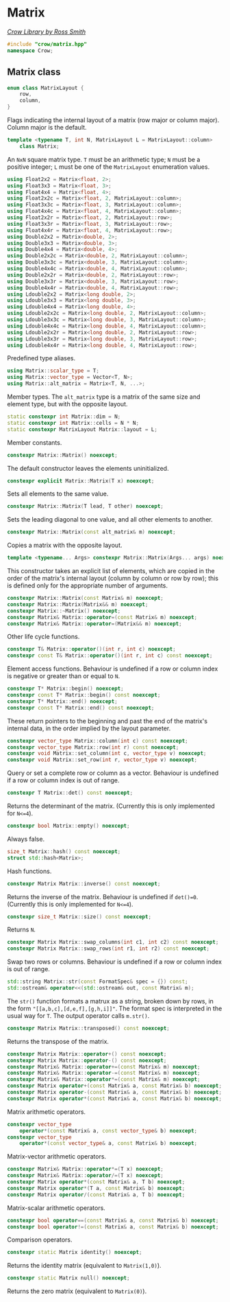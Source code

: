 # Matrix

_[Crow Library by Ross Smith](index.html)_

```c++
#include "crow/matrix.hpp"
namespace Crow;
```

## Matrix class

```c++
enum class MatrixLayout {
    row,
    column,
}
```

Flags indicating the internal layout of a matrix (row major or column major).
Column major is the default.

```c++
template <typename T, int N, MatrixLayout L = MatrixLayout::column>
    class Matrix;
```

An `NxN` square matrix type. `T` must be an arithmetic type; `N` must be a
positive integer; `L` must be one of the `MatrixLayout` enumeration values.

```c++
using Float2x2 = Matrix<float, 2>;
using Float3x3 = Matrix<float, 3>;
using Float4x4 = Matrix<float, 4>;
using Float2x2c = Matrix<float, 2, MatrixLayout::column>;
using Float3x3c = Matrix<float, 3, MatrixLayout::column>;
using Float4x4c = Matrix<float, 4, MatrixLayout::column>;
using Float2x2r = Matrix<float, 2, MatrixLayout::row>;
using Float3x3r = Matrix<float, 3, MatrixLayout::row>;
using Float4x4r = Matrix<float, 4, MatrixLayout::row>;
using Double2x2 = Matrix<double, 2>;
using Double3x3 = Matrix<double, 3>;
using Double4x4 = Matrix<double, 4>;
using Double2x2c = Matrix<double, 2, MatrixLayout::column>;
using Double3x3c = Matrix<double, 3, MatrixLayout::column>;
using Double4x4c = Matrix<double, 4, MatrixLayout::column>;
using Double2x2r = Matrix<double, 2, MatrixLayout::row>;
using Double3x3r = Matrix<double, 3, MatrixLayout::row>;
using Double4x4r = Matrix<double, 4, MatrixLayout::row>;
using Ldouble2x2 = Matrix<long double, 2>;
using Ldouble3x3 = Matrix<long double, 3>;
using Ldouble4x4 = Matrix<long double, 4>;
using Ldouble2x2c = Matrix<long double, 2, MatrixLayout::column>;
using Ldouble3x3c = Matrix<long double, 3, MatrixLayout::column>;
using Ldouble4x4c = Matrix<long double, 4, MatrixLayout::column>;
using Ldouble2x2r = Matrix<long double, 2, MatrixLayout::row>;
using Ldouble3x3r = Matrix<long double, 3, MatrixLayout::row>;
using Ldouble4x4r = Matrix<long double, 4, MatrixLayout::row>;
```

Predefined type aliases.

```c++
using Matrix::scalar_type = T;
using Matrix::vector_type = Vector<T, N>;
using Matrix::alt_matrix = Matrix<T, N, ...>;
```

Member types. The `alt_matrix` type is a matrix of the same size and element
type, but with the opposite layout.

```c++
static constexpr int Matrix::dim = N;
static constexpr int Matrix::cells = N * N;
static constexpr MatrixLayout Matrix::layout = L;
```

Member constants.

```c++
constexpr Matrix::Matrix() noexcept;
```

The default constructor leaves the elements uninitialized.

```c++
constexpr explicit Matrix::Matrix(T x) noexcept;
```

Sets all elements to the same value.

```c++
constexpr Matrix::Matrix(T lead, T other) noexcept;
```

Sets the leading diagonal to one value, and all other elements to another.

```c++
constexpr Matrix::Matrix(const alt_matrix& m) noexcept;
```

Copies a matrix with the opposite layout.

```c++
template <typename... Args> constexpr Matrix::Matrix(Args... args) noexcept;
```

This constructor takes an explicit list of elements, which are copied in the
order of the matrix's internal layout (column by column or row by row); this
is defined only for the appropriate number of arguments.

```c++
constexpr Matrix::Matrix(const Matrix& m) noexcept;
constexpr Matrix::Matrix(Matrix&& m) noexcept;
constexpr Matrix::~Matrix() noexcept;
constexpr Matrix& Matrix::operator=(const Matrix& m) noexcept;
constexpr Matrix& Matrix::operator=(Matrix&& m) noexcept;
```

Other life cycle functions.

```c++
constexpr T& Matrix::operator()(int r, int c) noexcept;
constexpr const T& Matrix::operator()(int r, int c) const noexcept;
```

Element access functions. Behaviour is undefined if a row or column index is
negative or greater than or equal to `N`.

```c++
constexpr T* Matrix::begin() noexcept;
constexpr const T* Matrix::begin() const noexcept;
constexpr T* Matrix::end() noexcept;
constexpr const T* Matrix::end() const noexcept;
```

These return pointers to the beginning and past the end of the matrix's
internal data, in the order implied by the layout parameter.

```c++
constexpr vector_type Matrix::column(int c) const noexcept;
constexpr vector_type Matrix::row(int r) const noexcept;
constexpr void Matrix::set_column(int c, vector_type v) noexcept;
constexpr void Matrix::set_row(int r, vector_type v) noexcept;
```

Query or set a complete row or column as a vector. Behaviour is undefined if a
row or column index is out of range.

```c++
constexpr T Matrix::det() const noexcept;
```

Returns the determinant of the matrix. (Currently this is only implemented for
`N<=4`).

```c++
constexpr bool Matrix::empty() noexcept;
```

Always false.

```c++
size_t Matrix::hash() const noexcept;
struct std::hash<Matrix>;
```

Hash functions.

```c++
constexpr Matrix Matrix::inverse() const noexcept;
```

Returns the inverse of the matrix. Behaviour is undefined if `det()=0`.
(Currently this is only implemented for `N<=4`).

```c++
constexpr size_t Matrix::size() const noexcept;
```

Returns `N`.

```c++
constexpr Matrix Matrix::swap_columns(int c1, int c2) const noexcept;
constexpr Matrix Matrix::swap_rows(int r1, int r2) const noexcept;
```

Swap two rows or columns. Behaviour is undefined if a row or column index is
out of range.

```c++
std::string Matrix::str(const FormatSpec& spec = {}) const;
std::ostream& operator<<(std::ostream& out, const Matrix& m);
```

The `str()` function formats a matrux as a string, broken down by rows, in the
form `"[[a,b,c],[d,e,f],[g,h,i]]"`. The format spec is interpreted in the
usual way for `T`. The output operator calls `m.str()`.

```c++
constexpr Matrix Matrix::transposed() const noexcept;
```

Returns the transpose of the matrix.

```c++
constexpr Matrix Matrix::operator+() const noexcept;
constexpr Matrix Matrix::operator-() const noexcept;
constexpr Matrix& Matrix::operator+=(const Matrix& m) noexcept;
constexpr Matrix& Matrix::operator-=(const Matrix& m) noexcept;
constexpr Matrix& Matrix::operator*=(const Matrix& m) noexcept;
constexpr Matrix operator+(const Matrix& a, const Matrix& b) noexcept;
constexpr Matrix operator-(const Matrix& a, const Matrix& b) noexcept;
constexpr Matrix operator*(const Matrix& a, const Matrix& b) noexcept;
```

Matrix arithmetic operators.

```c++
constexpr vector_type
    operator*(const Matrix& a, const vector_type& b) noexcept;
constexpr vector_type
    operator*(const vector_type& a, const Matrix& b) noexcept;
```

Matrix-vector arithmetic operators.

```c++
constexpr Matrix& Matrix::operator*=(T x) noexcept;
constexpr Matrix& Matrix::operator/=(T x) noexcept;
constexpr Matrix operator*(const Matrix& a, T b) noexcept;
constexpr Matrix operator*(T a, const Matrix& b) noexcept;
constexpr Matrix operator/(const Matrix& a, T b) noexcept;
```

Matrix-scalar arithmetic operators.

```c++
constexpr bool operator==(const Matrix& a, const Matrix& b) noexcept;
constexpr bool operator!=(const Matrix& a, const Matrix& b) noexcept;
```

Comparison operators.

```c++
constexpr static Matrix identity() noexcept;
```

Returns the identity matrix (equivalent to `Matrix(1,0)`).

```c++
constexpr static Matrix null() noexcept;
```

Returns the zero matrix (equivalent to `Matrix(0)`).

